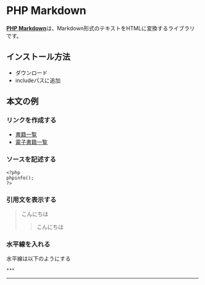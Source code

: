PHP Markdown
============
[**PHP Markdown**](http://michelf.ca/projects/php-markdown/)は、Markdown形式のテキストをHTMLに変換するライブラリです。

インストール方法
-------------
- ダウンロード
- includeパスに追加

本文の例
--------------

### リンクを作成する
- [書籍一覧](http://gihyo.jp/book/list)
- [電子書籍一覧](https://gihyo.jp/dp)
### ソースを記述する
    <?php
    phpinfo();
    ?>
### 引用文を表示する
> こんにちは
>> こんにちは

### 水平線を入れる
水平線は以下のようにする

    ***
***